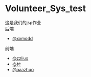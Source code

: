 # Volunteer_Sys_test
这是我们的jsp作业  
后端
  * [@xxmodd](https://github.com/xxmodd)

前端
  * [@zzliux](https://github.com/zzliux)
  * [@付](https://github.com/zhaocha)
  * [@aaazhuo](https://github.com/vzhuozi)
